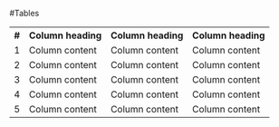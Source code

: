 #Tables


  <table class="table table--striped">
    <tr>
      <th>#</th>
      <th>Column heading</th>
      <th>Column heading</th>
      <th>Column heading</th>
    </tr>
    <tr>
      <td>1</td>
      <td>Column content</td>
      <td>Column content</td>
      <td>Column content</td>
    </tr>
    <tr>
      <td>2</td>
      <td>Column content</td>
      <td>Column content</td>
      <td>Column content</td>
    </tr>
    <tr>
      <td>3</td>
      <td>Column content</td>
      <td>Column content</td>
      <td>Column content</td>
    </tr>
    <tr class="primary">
      <td>4</td>
      <td>Column content</td>
      <td>Column content</td>
      <td>Column content</td>
    </tr>
    <tr class="secondary">
      <td>5</td>
      <td>Column content</td>
      <td>Column content</td>
      <td>Column content</td>
    </tr>
  </table>